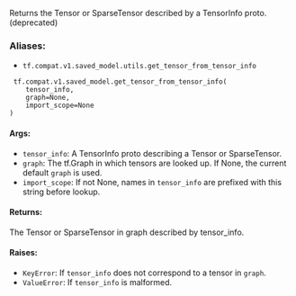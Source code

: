 
Returns the Tensor or SparseTensor described by a TensorInfo proto. (deprecated)
### Aliases:
- `tf.compat.v1.saved_model.utils.get_tensor_from_tensor_info`

```
 tf.compat.v1.saved_model.get_tensor_from_tensor_info(
    tensor_info,
    graph=None,
    import_scope=None
)
```
#### Args:
- `tensor_info`: A TensorInfo proto describing a Tensor or SparseTensor.
- `graph`: The tf.Graph in which tensors are looked up. If None, the current default `graph` is used.
- `import_scope`: If not None, names in `tensor_info` are prefixed with this string before lookup.
#### Returns:

The Tensor or SparseTensor in graph described by tensor_info.
#### Raises:
- `KeyError`: If `tensor_info` does not correspond to a tensor in `graph`.
- `ValueError`: If `tensor_info` is malformed.
